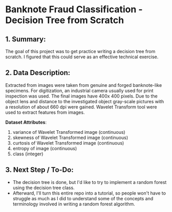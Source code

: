 # Banknote Fraud Classification - Decision Tree from Scratch
## 1. Summary: ##
The goal of this project was to get practice writing a decision tree from scratch. I figured that this could serve as an effective technical exercise.
 
## 2. Data Description:
Extracted from images were taken from genuine and forged banknote-like specimens. For digitization, an industrial camera usually used for print inspection was used. The final images have 400x 400 pixels. Due to the object lens and distance to the investigated object gray-scale pictures with a resolution of about 660 dpi were gained. Wavelet Transform tool were used to extract features from images.

**Dataset Attributes**:
1. variance of Wavelet Transformed image (continuous)
2. skewness of Wavelet Transformed image (continuous)
3. curtosis of Wavelet Transformed image (continuous)
4. entropy of image (continuous)
5. class (integer)

## 3. Next Step / To-Do:
* The decision tree is done, but I'd like to try to implement a random forest using the decision tree class. 
* Afterward, I'll turn this entire repo into a tutorial, so people won't have to struggle as much as I did to understand some of the concepts and terminology involved in writing a random forest algorithm.   
